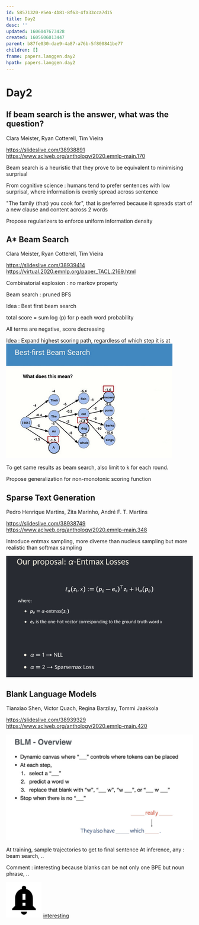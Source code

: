 ```yaml
---
id: 58571320-e5ea-4b81-8f63-4fa33cca7d15
title: Day2
desc: ''
updated: 1606047673428
created: 1605606013447
parent: b87fe030-dae9-4a87-a76b-5f800841be77
children: []
fname: papers.langgen.day2
hpath: papers.langgen.day2
---
```

# Day2

## If beam search is the answer, what was the question?

Clara Meister, Ryan Cotterell, Tim Vieira 

<https://slideslive.com/38938891>
<https://www.aclweb.org/anthology/2020.emnlp-main.170>

Beam search is a heuristic that they prove to be equivalent to minimising surprisal

From cognitive science : humans tend to prefer sentences with low surprisal, where information is evenly spread across sentence

"The family (that) you cook for", that is preferred because it spreads start of a new clause and content across 2 words

Propose regularizers to enforce uniform information density

## A\* Beam Search

Clara Meister, Ryan Cotterell, Tim Vieira 

<https://slideslive.com/38939414>
<https://virtual.2020.emnlp.org/paper_TACL.2169.html>

Combinatorial explosion : no markov property

Beam search : pruned BFS

Idea : Best first beam search

total score = sum log (p) for p each word probability

All terms are negative, score decreasing

Idea : Expand highest scoring path, regardless of which step it is at
![](../assets/images/2020-11-17-11-20-30.png)

To get same results as beam search, also limit to k for each round.

Propose generalization for non-monotonic scoring function

## Sparse Text Generation

Pedro Henrique Martins, Zita Marinho, André F. T. Martins 

<https://slideslive.com/38938749>
<https://www.aclweb.org/anthology/2020.emnlp-main.348>

Introduce entmax sampling, more diverse than nucleus sampling but more realistic than softmax sampling

![](../assets/images/2020-11-17-21-38-47.png)

## Blank Language Models

Tianxiao Shen, Victor Quach, Regina Barzilay, Tommi Jaakkola

<https://slideslive.com/38939329>
<https://www.aclweb.org/anthology/2020.emnlp-main.420>

![](../assets/images/2020-11-17-23-53-32.png)

At training, sample trajectories to get to final sentence
At inference, any : beam search, ..

Comment : interesting because blanks can be not only one BPE but noun phrase, ..

![](../assets/images/2020-11-22-13-15-42.png)
[interesting](8c716ab6-e253-4b05-8167-ad399382adbb)

